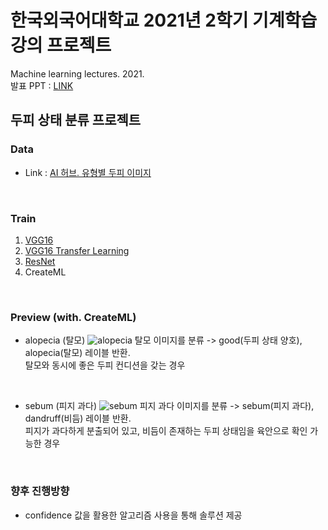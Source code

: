# 한국외국어대학교 2021년 2학기 기계학습 강의 프로젝트
Machine learning lectures. 2021. </br>
발표 PPT : [LINK](https://github.com/younghwani/ScalpProject/blob/master/presentation.pdf) </br>

## 두피 상태 분류 프로젝트

### Data
- Link : [AI 허브. 유형별 두피 이미지](https://aihub.or.kr/aidata/30758)
</br> 

### Train
1. [VGG16](https://github.com/younghwani/ScalpProject/blob/master/scalpVGG16.ipynb)
2. [VGG16 Transfer Learning](https://github.com/younghwani/ScalpProject/blob/master/scalpVGG16Transfer.ipynb)
3. [ResNet](https://github.com/younghwani/ScalpProject/blob/master/scalpResnet.ipynb)
4. CreateML
</br>

### Preview (with. CreateML)
- alopecia (탈모)
![alopecia](https://user-images.githubusercontent.com/75962307/146967242-e39a90c9-5292-4032-a23d-0941c16bee9d.png)
탈모 이미지를 분류 -> good(두피 상태 양호), alopecia(탈모) 레이블 반환. </br>
탈모와 동시에 좋은 두피 컨디션을 갖는 경우
</br>

- sebum (피지 과다)
![sebum](https://user-images.githubusercontent.com/75962307/146967439-138c3f1e-1cbe-4c0f-82e4-51dcabc01e63.png)
피지 과다 이미지를 분류 -> sebum(피지 과다), dandruff(비듬) 레이블 반환. </br>
피지가 과다하게 분출되어 있고, 비듬이 존재하는 두피 상태임을 육안으로 확인 가능한 경우
</br>

### 향후 진행방향
- confidence 값을 활용한 알고리즘 사용을 통해 솔루션 제공
